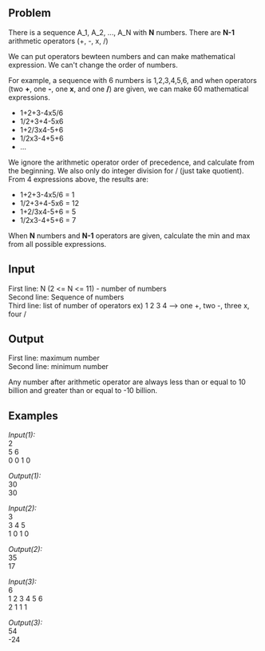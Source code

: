 Problem
-
There is a sequence A_1, A_2, ..., A_N with __N__ numbers. There are __N-1__ arithmetic operators (+, -, x, /)

We can put operators bewteen numbers and can make mathematical expression. We can't change the order of numbers.

For example, a sequence with 6 numbers is 1,2,3,4,5,6, and when operators (two __+__, one __-__, one __x__, and one __/__) are given, we can make 60 mathematical expressions. 
* 1+2+3-4x5/6
* 1/2+3+4-5x6
* 1+2/3x4-5+6
* 1/2x3-4+5+6
* ...

We ignore the arithmetic operator order of precedence, and calculate from the beginning. We also only do integer division for / (just take quotient). From 4 expressions above, the results are:

* 1+2+3-4x5/6 = 1
* 1/2+3+4-5x6 = 12
* 1+2/3x4-5+6 = 5
* 1/2x3-4+5+6 = 7

When __N__ numbers and __N-1__ operators are given, calculate the min and max from all possible expressions.

Input
-
First line: N (2 <= N <= 11) - number of numbers  
Second line: Sequence of numbers  
Third line: list of number of operators ex) 1 2 3 4 --> one +, two -, three x, four /  

Output
-
First line: maximum number  
Second line: minimum number  

Any number after arithmetic operator are always less than or equal to 10 billion and greater than or equal to -10 billion.


Examples
-
_Input(1):_  
2  
5 6  
0 0 1 0  

_Output(1):_  
30  
30  

_Input(2):_  
3  
3 4 5  
1 0 1 0  

_Output(2):_  
35  
17  

_Input(3):_  
6  
1 2 3 4 5 6  
2 1 1 1  

_Output(3):_  
54  
-24  
